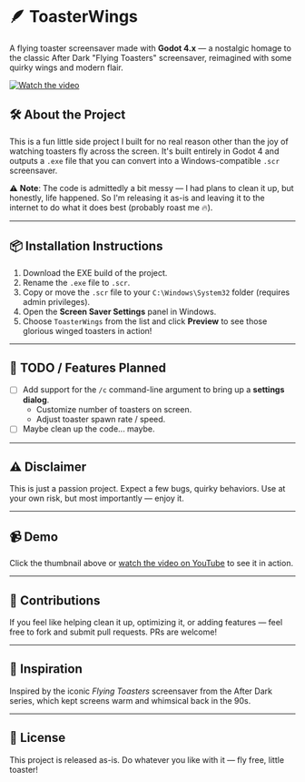 # 🪶 ToasterWings

A flying toaster screensaver made with **Godot 4.x** — a nostalgic homage to the classic After Dark "Flying Toasters" screensaver, reimagined with some quirky wings and modern flair.

[![Watch the video](https://img.youtube.com/vi/KcUsYrVgMDM/0.jpg)](https://youtu.be/KcUsYrVgMDM)

## 🛠️ About the Project

This is a fun little side project I built for no real reason other than the joy of watching toasters fly across the screen. It's built entirely in Godot 4 and outputs a `.exe` file that you can convert into a Windows-compatible `.scr` screensaver.

⚠️ **Note**: The code is admittedly a bit messy — I had plans to clean it up, but honestly, life happened. So I'm releasing it as-is and leaving it to the internet to do what it does best (probably roast me 🔥).

---

## 📦 Installation Instructions

1. Download the EXE build of the project.
2. Rename the `.exe` file to `.scr`.
3. Copy or move the `.scr` file to your `C:\Windows\System32` folder (requires admin privileges).
4. Open the **Screen Saver Settings** panel in Windows.
5. Choose `ToasterWings` from the list and click **Preview** to see those glorious winged toasters in action!

---

## 🧪 TODO / Features Planned

- [ ] Add support for the `/c` command-line argument to bring up a **settings dialog**.
  - Customize number of toasters on screen.
  - Adjust toaster spawn rate / speed.
- [ ] Maybe clean up the code... maybe.

---

## ⚠️ Disclaimer

This is just a passion project. Expect a few bugs, quirky behaviors. Use at your own risk, but most importantly — enjoy it.

---

## 📹 Demo

Click the thumbnail above or [watch the video on YouTube](https://youtu.be/KcUsYrVgMDM) to see it in action.

---

## 🤝 Contributions

If you feel like helping clean it up, optimizing it, or adding features — feel free to fork and submit pull requests. PRs are welcome!

---

## 🧠 Inspiration

Inspired by the iconic *Flying Toasters* screensaver from the After Dark series, which kept screens warm and whimsical back in the 90s.

---

## 📜 License

This project is released as-is. Do whatever you like with it — fly free, little toaster!

